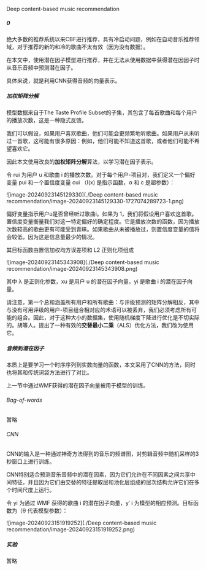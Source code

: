 Deep content-based music recommendation

##### 0

绝大多数的推荐系统以来CBF进行推荐，具有冷启动问题，例如在自动音乐推荐领域，对于推荐的新的和冷的歌曲不太有效（因为没有数据）。

在本文中，使用潜在因子模型进行推荐，并在无法从使用数据中获得潜在因因子时从音乐音频中预测潜在因子。

具体来说，就是利用CNN获得音频的向量表示。

##### 加权矩阵分解

模型数据来自于The Taste Profile Subset的子集，其包含了每首歌曲和每个用户的播放次数，这是一种隐式反馈。

我们可以假设，如果用户喜欢歌曲，他们可能会更频繁地听歌曲。如果用户从未听过一首歌，这可能有很多原因：例如，他们可能不知道这首歌，或者他们可能不希望喜欢它。

因此本文使用改良的**加权矩阵分解**算法，以学习潜在因子表示。

令 rui 为用户 u 和歌曲 i 的播放次数。对于每个用户-项目对，我们定义一个偏好变量 pui 和一个置信度变量 cui （I(x) 是指示函数，α 和 c 是超参数）：

![image-20240923145129330](./Deep content-based music recommendation/image-20240923145129330-1727074289723-1.png)

偏好变量指示用户u是否曾经听过歌曲i。如果为 1，我们将假设用户喜欢这首歌。置信度变量衡量我们对这一特定偏好的确定程度。它是播放次数的函数，因为播放次数较高的歌曲更有可能受到青睐。如果歌曲从未被播放过，则置信度变量的值将会较低，因为这是信息量最少的情况。

其目标函数由置信加权均方误差项和 L2 正则化项组成

![image-20240923145343908](./Deep content-based music recommendation/image-20240923145343908.png)

其中 λ 是正则化参数，xu 是用户 u 的潜在因子向量，yi 是歌曲 i 的潜在因子向量。

请注意，第一个总和涵盖所有用户和所有歌曲：与评级预测的矩阵分解相反，其中与没有可用评级的用户-项目组合相对应的术语可以被丢弃，我们必须考虑所有可能的组合。因此，对于这种大小的数据集，使用随机梯度下降进行优化是不切实际的。胡等人。提出了一种有效的**交替最小二乘**（ALS）优化方法，我们改为使用它。

##### 音频到潜在因子

本质上是要学习一个时序序列到实数向量的函数，本文采用了CNN的方法，同时也将其和传统词袋方法进行了对比。

上一节中通过WMF获得的潜在因子向量被用于模型的训练。

###### Bag-of-words

暂略

###### CNN

CNN的输入是一种通过神奇方法得到的音乐的频谱图，对剪辑音频中随机采样的3秒窗口上进行训练。

CNN特别适合预测音乐音频中的潜在因素，因为它们允许在不同因素之间共享中间特征，并且因为它们由交替的特征提取层和池化层组成的层次结构允许它们在多个时间尺度上运行。

令 yi 为通过 WMF 获得的歌曲 i 的潜在因子向量，y′ i 为模型的相应预测。目标函数为（θ 代表模型参数）：

![image-20240923151919252](./Deep content-based music recommendation/image-20240923151919252.png)

##### 实验

暂略
